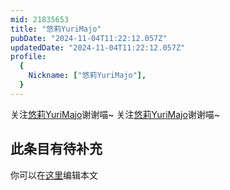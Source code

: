 ```yaml
---
mid: 21835653
title: "悠莉YuriMajo"
pubDate: "2024-11-04T11:22:12.057Z"
updatedDate: "2024-11-04T11:22:12.057Z"
profile:
  {
    Nickname: ["悠莉YuriMajo"],
  }
---
```


关注[悠莉YuriMajo](https://space.bilibili.com/21835653)谢谢喵~ 关注[悠莉YuriMajo](https://space.bilibili.com/21835653)谢谢喵~

## 此条目有待补充
你可以在[这里](https://github.com/Yuhanawa/VTuber.ICU/edit/master/src/content/v/悠莉YuriMajo/index.md)编辑本文
